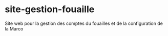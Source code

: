 # site-gestion-fouaille
Site web pour la gestion des comptes du fouailles et de la configuration de la Marco
